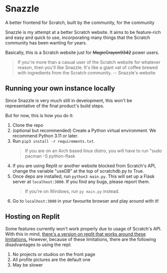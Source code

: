 # Snazzle
A better frontend for Scratch, built by the community, for the community

Snazzle is my attempt at a better Scratch website. It aims to be feature-rich and easy and quick to use, incorporating many things that the Scratch community has been wanting for years.

Basically, this is a Scratch website just for <s>MagicCrayon9342</s> power users.

> If you're more than a casual user of the Scratch website for whatever reason, then you'll like Snazzle.
> It's like a giant vat of coffee brewed with ingredients from the Scratch community.
-- Snazzle's website

## Running your own instance locally
Since Snazzle is very much still in development, this won't be representative of the final product's build steps.

But for now, this is how you do it:
1. Clone the repo
2. (optional but recommended) Create a Python virtual environment. We recommend Python 3.11 or later.
3. Run `pip3 install -r requirements.txt`.
   > If you are on an Arch based linux distro, you will have to run "sudo pacman -S python-flask
4. If you are using Replit or another website blocked from Scratch's API, change the variable "useDB" at the top of scratchdb.py to True.
5. Once deps are installed, run `python3 main.py`. This will set up a Flask server at `localhost:3000`. If you find any bugs, please report them.
   > If you're on Windows, run `py main.py` instead.
6. Go to `localhost:3000` in your favourite browser and play around with it!

## Hosting on Replit
Some features currently won't work properly due to usage of Scratch's API. With this in mind, [there's a version on replit that works around these limitations.](https://snazzle-repl.redstonescratch.repl.co/) However, because of these limitations, there are the following disadvantages to using the repl:
1. No projects or studios on the front page
2. All profile pictures are the default one
3. May be slower
